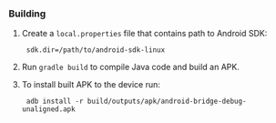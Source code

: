 ### Building

1. Create a `local.properties` file that contains path to Android SDK:

        sdk.dir=/path/to/android-sdk-linux

2. Run `gradle build` to compile Java code and build an APK.
3. To install built APK to the device run:

        adb install -r build/outputs/apk/android-bridge-debug-unaligned.apk

